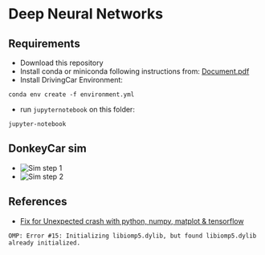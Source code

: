 # Deep Neural Networks #

## Requirements ##
- Download this repository
- Install conda or miniconda following instructions from: [Document.pdf](../InstalacionHerramientas.pdf)
- Install DrivingCar Environment:
```
conda env create -f environment.yml
```
- run `jupyternotebook` on this folder:
```
jupyter-notebook
```

## DonkeyCar sim
- ![Sim step 1](https://docs.donkeycar.com/guide/install_software/#step-1-install-software-on-host-pc)
- ![Sim step 2](https://docs.donkeycar.com/guide/simulator/)

## References ##
- [Fix for Unexpected crash with python, numpy, matplot & tensorflow](https://github.com/dmlc/xgboost/issues/1715)
```
OMP: Error #15: Initializing libiomp5.dylib, but found libiomp5.dylib already initialized.
```
